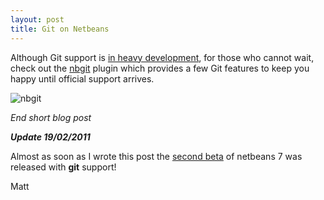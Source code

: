 ```yaml
---
layout: post
title: Git on Netbeans
---
```


Although Git support is [in heavy development](http://nbgit.org/), for
those who cannot wait, check out the
[nbgit](http://code.google.com/p/nbgit/) plugin which provides a few Git
features to keep you happy until official support arrives.

![nbgit](http://nbgit.googlecode.com/svn/images/early-prototype-small.png)

*End short blog post*

***Update 19/02/2011***

Almost as soon as I wrote this post the [second
beta](http://netbeans.org/community/releases/70/) of netbeans 7 was
released with **git** support!

Matt

 









